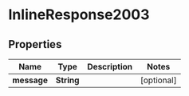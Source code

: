 

# InlineResponse2003

## Properties

Name | Type | Description | Notes
------------ | ------------- | ------------- | -------------
**message** | **String** |  |  [optional]



